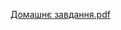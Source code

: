 [Домашнє завдання.pdf](https://github.com/Yevgen9/goit-react-hw-03-image-finder/files/14975236/default.pdf)
